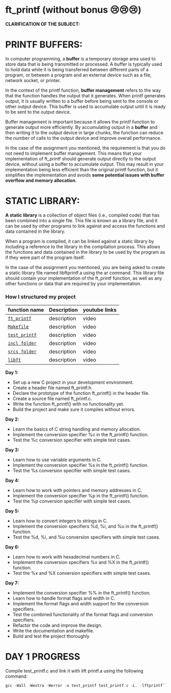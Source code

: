 # ft_printf (without bonus 😢😢😢)

**CLARIFICATION OF THE SUBJECT:**

# PRINTF BUFFERS:

In computer programming, a **buffer** is a temporary storage area used to store data that is being transmitted or processed. A buffer is typically used to hold data while it is being transferred between different parts of a program, or between a program and an external device such as a file, network socket, or printer.

In the context of the printf function, **buffer management** refers to the way that the function handles the output that it generates. When printf generates output, it is usually written to a buffer before being sent to the console or other output device. This buffer is used to accumulate output until it is ready to be sent to the output device.

Buffer management is important because it allows the printf function to generate output more efficiently. By accumulating output in a **buffer** and then writing it to the output device in large chunks, the function can reduce the number of calls to the output device and improve overall performance.

In the case of the assignment you mentioned, the requirement is that you do not need to implement buffer management. This means that your implementation of ft_printf should generate output directly to the output device, without using a buffer to accumulate output. This may result in your implementation being less efficient than the original printf function, but it simplifies the implementation and avoids **some potential issues with buffer overflow and memory allocation**.

# STATIC  LIBRARY:

**A static library** is a collection of object files (i.e., compiled code) that has been combined into a single file. This file is known as a library file, and it can be used by other programs to link against and access the functions and data contained in the library.

When a program is compiled, it can be linked against a static library by including a reference to the library in the compilation process. This allows the functions and data contained in the library to be used by the program as if they were part of the program itself.

In the case of the assignment you mentioned, you are being asked to create a static library file named libftprintf.a using the ar command. This library file should contain your implementation of the ft_printf function, as well as any other functions or data that are required by your implementation.

  ### How I structured my project
| function name | Description | youtube links |
 | ----------------------------- | ------------------------------------------------- | ------------------------------------------------------- |
   | [`ft_printf`](https://github.com/alessiotucci/ft_printf/blob/master/ft_printf.c) | description | video|
 | [`Makefile`](https://github.com/alessiotucci/ft_printf/blob/master/Makefile) | description | video|
 | [`test_printf`](https://github.com/alessiotucci/ft_printf/blob/master/test_printf.c) | description | video|
  | [`incl folder`](https://github.com/alessiotucci/ft_printf/blob/master/incl) | description | video| 
   | [`srcs folder`](https://github.com/alessiotucci/ft_printf/blob/master/srcs) | description | video| 
   | [`libft`](https://github.com/alessiotucci/libft_42) | description | video|
   
   
   
   **Day 1:**



* Set up a new C project in your development environment.
* Create a header file named ft_printf.h.
* Declare the prototype of the function ft_printf() in the header file.
* Create a source file named ft_printf.c.
* Write the function ft_printf() with no functionality yet.
* Build the project and make sure it compiles without errors.

**Day 2:**



* Learn the basics of C string handling and memory allocation.
* Implement the conversion specifier %c in the ft_printf() function.
* Test the %c conversion specifier with simple test cases.

**Day 3:**



* Learn how to use variable arguments in C.
* Implement the conversion specifier %s in the ft_printf() function.
* Test the %s conversion specifier with simple test cases.

**Day 4:**



* Learn how to work with pointers and memory addresses in C.
* Implement the conversion specifier %p in the ft_printf() function.
* Test the %p conversion specifier with simple test cases.

**Day 5:**



* Learn how to convert integers to strings in C.
* Implement the conversion specifiers %d, %i, and %u in the ft_printf() function.
* Test the %d, %i, and %u conversion specifiers with simple test cases.

**Day 6:**



* Learn how to work with hexadecimal numbers in C.
* Implement the conversion specifiers %x and %X in the ft_printf() function.
* Test the %x and %X conversion specifiers with simple test cases.

**Day 7:**



* Implement the conversion specifier %% in the ft_printf() function.
* Learn how to handle format flags and width in C.
* Implement the format flags and width support for the conversion specifiers.
* Test the combined functionality of the format flags and conversion specifiers.
* Refactor the code and improve the design.
* Write the documentation and makefile.
* Build and test the project thoroughly.

 # **DAY 1 PROGRESS**

Compile test_printf.c and link it with lift printf.a using the following command:


```C
gcc -Wall -Wextra -Werror -o test_printf test_printf.c -L. -lftprintf```

  

